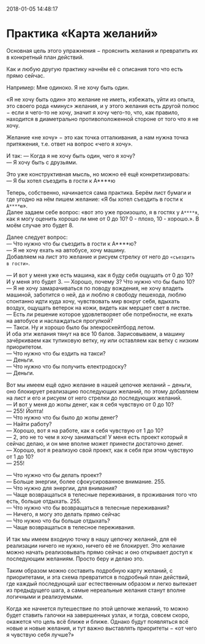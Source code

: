 2018-01-05 14:48:17 

# Практика «Карта желаний»


Основная цель этого упражнения − прояснить желания и превратить их в конкретный план действий.

Как и любую другую практику начнём её с описания того что есть прямо сейчас.

Например:
Мне одиноко. Я не хочу быть один.


«Я не хочу быть один» это желание не иметь, избежать, уйти из опыта, это своего рода «минус» желания, и у этого желания есть другой полюс − если я чего-то не хочу, значит я хочу чего-то, что, как правило, находится в диаметрально противоположенной стороне от того что я не хочу.


Желание «не хочу» − это как точка отталкивания, а нам нужна точка притяжения, т.е. ответ на вопрос «чего я хочу».


И так:
― Когда я не хочу быть один, чего я хочу?  
― Я хочу быть с друзьями.


Это уже конструктивная мысль, но можно её ещё конкретизировать:  
― Я бы хотел съездить в гости к А****ю


Теперь, собственно, начинается сама практика. Берём лист бумаги и где угодно на нём пишем желание: «Я бы хотел съездить в гости к `А****ю`».   
Далее задаем себе вопрос: «вот это уже произошло, я в гостях у `А****я`, как я могу оценить хорошо ли мне от 0 до 10? 0 - плохо, 10 - хорошо.». В моём случае это будет 8. 


Далее следует вопрос:  
― Что нужно что бы съездить в гости к А****ю?  
― Я не хочу ехать на автобусе, хочу машину.  
Добавляем на лист это желание и рисуем стрелку от него до `«съездить в гости»`.  


― И вот у меня уже есть машина, как я буду себя ощущать от 0 до 10?  
И у меня это будет 3.
― Хорошо, почему 3? Что нужно что бы было 10?  
― Я не хочу замарачиваться по поводу вождения, не хочу владеть машиной, заботится о ней, да и люблю я свободу пешехода, люблю спонтанно идти куда хочу, чувствовать мир вокруг себя, вдыхать воздух, ощущать ветерок на кожи, видеть как мерцает свет в листве.  
― Есть ли решение которое удовлетворяет обе потребности, не ехать на автобусе и наслаждаться прогулкой?  
― Такси. Ну и хорошо было бы элекроскейтборд летом.  
И оба эти желания тянут на все 10 балов. Зарисовываем, а машину зачёркиваем как тупиковую ветку, ну или оставляем как ветку с низким приоритетом.  
― Что нужно что бы ездить на такси?  
― Деньги.  
― Что нужно что бы получить електродоску?  
― Деньги.


Вот мы имеем ещё одно желание в нашей цепочке желаний − деньги, оно блокирует реализацию последующих желаний, по этому добавляем на лист и его и рисуем от него стрелки до последующих желаний.  
― И вот у меня до жопы денег, как я себя чувствую от 0 до 10?  
― 255! Йопта!  
― Что нужно что бы было до жопы денег?  
― Найти работу?  
― Хорошо, вот я на работе, как я себя чувствую от 1 до 10?  
― 2, это не то чем я хочу заниматься! У меня есть проект который я сейчас делаю, и он мне вполне может принести достаточно денег.  
― Хорошо, вот я реализую свой проект, как я себя при этом чувствую от 1 до 10?  
― 255!  


― Что нужно что бы делать проект?  
― Больше энергии, более сфокусированное внимание. 255.  
― Что нужно для энергии, для внимания?  
― Чаще возвращаться в телесные переживания, в проживания того что есть, больше отдыхать. 255.  
― Что нужно что бы возвращаться в телесные переживания?  
― Ничего, я могу это делать прямо сейчас  
― Что нужно что бы больше отдыхать?  
― Чаще возвращаться в телесное переживания.  


И так мы имеем входную точку в нашу цепочку желаний, для её реализации ничего не нужно, ничего её не блокирует. Это желание можно начать реализовывать прямо сейчас и оно открывает доступ к последующим желаниям. Просто беру и делаю это.

Таким образом можно составить подробную карту желаний, с приоритетами, и эта схема превратится в подробный план действий, где каждый последующий шаг естественным образом и легко вытекает из предыдущего шага, а самые нереальные желания станут вполне логичными и реализуемыми.

Когда же начнется путешествие по этой цепочке желаний, то можно будет ставить галочки на завершенных узлах, и тогда, совсем скоро, окажется что цель всё ближе и ближе. Однако будут появляться всё новые и новые желания, и тут важно выставлять приоритеты − «от чего я чувствую себя лучше?»

